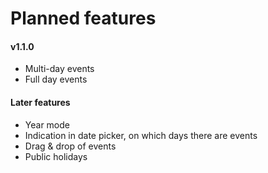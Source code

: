 # Planned features

#### v1.1.0
- Multi-day events
- Full day events

#### Later features
- Year mode
- Indication in date picker, on which days there are events
- Drag & drop of events
- Public holidays
